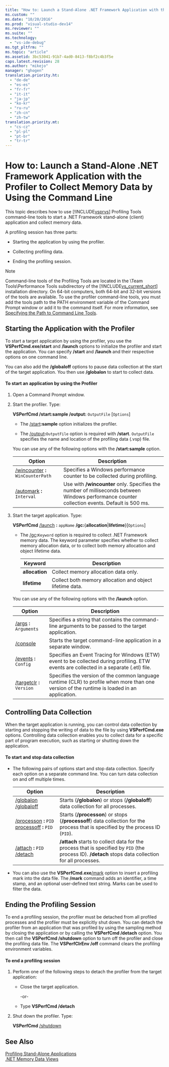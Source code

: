 ```yaml
---
title: "How to: Launch a Stand-Alone .NET Framework Application with the Profiler to Collect Memory Data by Using the Command Line"
ms.custom: ""
ms.date: "10/20/2016"
ms.prod: "visual-studio-dev14"
ms.reviewer: ""
ms.suite: ""
ms.technology: 
  - "vs-ide-debug"
ms.tgt_pltfrm: ""
ms.topic: "article"
ms.assetid: 3bc53041-91b7-4ad0-8413-f8bf2c4b3f5e
caps.latest.revision: 28
ms.author: "mikejo"
manager: "ghogen"
translation.priority.ht: 
  - "de-de"
  - "es-es"
  - "fr-fr"
  - "it-it"
  - "ja-jp"
  - "ko-kr"
  - "ru-ru"
  - "zh-cn"
  - "zh-tw"
translation.priority.mt: 
  - "cs-cz"
  - "pl-pl"
  - "pt-br"
  - "tr-tr"
---
```

# How to: Launch a Stand-Alone .NET Framework Application with the Profiler to Collect Memory Data by Using the Command Line
This topic describes how to use [!INCLUDE[vsprvs](../code-quality/includes/vsprvs_md.md)] Profiling Tools command-line tools to start a .NET Framework stand-alone (client) application and collect memory data.  
  
 A profiling session has three parts:  
  
-   Starting the application by using the profiler.  
  
-   Collecting profiling data.  
  
-   Ending the profiling session.  
  
> [!NOTE]
>  Command-line tools of the Profiling Tools are located in the \Team Tools\Performance Tools subdirectory of the [!INCLUDE[vs_current_short](../code-quality/includes/vs_current_short_md.md)] installation directory. On 64-bit computers, both 64-bit and 32-bit versions of the tools are available. To use the profiler command-line tools, you must add the tools path to the PATH environment variable of the Command Prompt window or add it to the command itself. For more information, see [Specifying the Path to Command Line Tools](../profiling/specifying-the-path-to-profiling-tools-command-line-tools.md).  
  
## Starting the Application with the Profiler  
 To start a target application by using the profiler, you use the **VSPerfCmd.exe/start** and **/launch** options to initialize the profiler and start the application. You can specify **/start** and **/launch** and their respective options on one command line.  
  
 You can also add the **/globaloff** options to pause data collection at the start of the target application. You then use **/globalon** to start to collect data.  
  
#### To start an application by using the Profiler  
  
1.  Open a Command Prompt window.  
  
2.  Start the profiler. Type:  
  
     **VSPerfCmd /start:sample /output:** `OutputFile` [`Options`]  
  
    -   The [/start](../profiling/start.md)**:sample** option initializes the profiler.  
  
    -   The [/output](../profiling/output.md)**:**`OutputFile` option is required with **/start**. `OutputFile` specifies the name and location of the profiling data (.vsp) file.  
  
     You can use any of the following options with the **/start:sample** option.  
  
    |Option|Description|  
    |------------|-----------------|  
    |[/wincounter](../profiling/wincounter.md) **:** `WinCounterPath`|Specifies a Windows performance counter to be collected during profiling.|  
    |[/automark](../profiling/automark.md) **:** `Interval`|Use with **/wincounter** only. Specifies the number of milliseconds between Windows performance counter collection events. Default is 500 ms.|  
  
3.  Start the target application. Type:  
  
     **VSPerfCmd**  [/launch](../profiling/launch.md) **:** `appName` **/gc:**{**allocation**&#124;**lifetime**}[`Options`]  
  
    -   The [/gc](../profiling/gc--vsperfcmd-.md)**:**`Keyword` option is required to collect .NET Framework memory data. The keyword parameter specifies whether to collect memory allocation data, or to collect both memory allocation and object lifetime data.  
  
        |Keyword|Description|  
        |-------------|-----------------|  
        |**allocation**|Collect memory allocation data only.|  
        |**lifetime**|Collect both memory allocation and object lifetime data.|  
  
     You can use any of the following options with the **/launch** option.  
  
    |Option|Description|  
    |------------|-----------------|  
    |[/args](../profiling/args.md) **:** `Arguments`|Specifies a string that contains the command-line arguments to be passed to the target application.|  
    |[/console](../profiling/console.md)|Starts the target command-line application in a separate window.|  
    |[/events](../profiling/events--vsperfcmd-.md) **:** `Config`|Specifies an Event Tracing for Windows (ETW) event to be collected during profiling. ETW events are collected in a separate (.etl) file.|  
    |[/targetclr](../profiling/targetclr.md) **:** `Version`|Specifies the version of the common language runtime (CLR) to profile when more than one version of the runtime is loaded in an application.|  
  
## Controlling Data Collection  
 When the target application is running, you can control data collection by starting and stopping the writing of data to the file by using **VSPerfCmd.exe** options. Controlling data collection enables you to collect data for a specific part of program execution, such as starting or shutting down the application.  
  
#### To start and stop data collection  
  
-   The following pairs of options start and stop data collection. Specify each option on a separate command line. You can turn data collection on and off multiple times.  
  
    |Option|Description|  
    |------------|-----------------|  
    |[/globalon /globaloff](../profiling/globalon-and-globaloff.md)|Starts (**/globalon**) or stops (**/globaloff**) data collection for all processes.|  
    |[/processon](../profiling/processon-and-processoff.md) **:** `PID` [processoff](../profiling/processon-and-processoff.md) **:** `PID`|Starts (**/processon**) or stops (**/processoff**) data collection for the process that is specified by the process ID (`PID`).|  
    |[/attach](../profiling/attach.md) **:** `PID` [/detach](../profiling/detach.md)|**/attach** starts to collect data for the process that is specified by `PID` (the process ID). **/detach** stops data collection for all processes.|  
  
-   You can also use the **VSPerfCmd.exe**[/mark](../profiling/mark.md) option to insert a profiling mark into the data file. The **/mark** command adds an identifier, a time stamp, and an optional user-defined text string. Marks can be used to filter the data.  
  
## Ending the Profiling Session  
 To end a profiling session, the profiler must be detached from all profiled processes and the profiler must be explicitly shut down. You can detach the profiler from an application that was profiled by using the sampling method by closing the application or by calling the **VSPerfCmd /detach** option. You then call the **VSPerfCmd /shutdown** option to turn off the profiler and close the profiling data file. The **VSPerfClrEnv /off** command clears the profiling environment variables.  
  
#### To end a profiling session  
  
1.  Perform one of the following steps to detach the profiler from the target application:  
  
    -   Close the target application.  
  
         -or-  
  
    -   Type **VSPerfCmd /detach**  
  
2.  Shut down the profiler. Type:  
  
     **VSPerfCmd**  [/shutdown](../profiling/shutdown.md)  
  
## See Also  
 [Profiling Stand-Alone Applications](../profiling/command-line-profiling-of-stand-alone-applications.md)   
 [.NET Memory Data Views](../profiling/.net-memory-data-views.md)